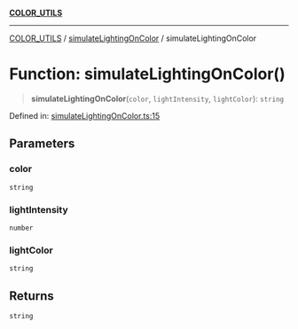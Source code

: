 [**COLOR_UTILS**](../../README.md)

***

[COLOR_UTILS](../../README.md) / [simulateLightingOnColor](../README.md) / simulateLightingOnColor

# Function: simulateLightingOnColor()

> **simulateLightingOnColor**(`color`, `lightIntensity`, `lightColor`): `string`

Defined in: [simulateLightingOnColor.ts:15](https://github.com/dailker/everyutil/blob/d12555c550c1d59295f536d15822ff0e97aceecb/src/color/simulateLightingOnColor.ts#L15)

## Parameters

### color

`string`

### lightIntensity

`number`

### lightColor

`string`

## Returns

`string`
